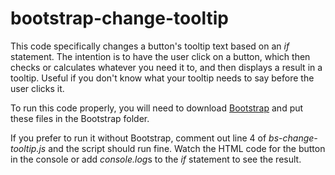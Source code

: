 # bootstrap-change-tooltip

This code specifically changes a button's tooltip text based on an *if* statement. The intention is to have the user click on a button, which then checks or calculates whatever you need it to, and then displays a result in a tooltip. Useful if you don't know what your tooltip needs to say before the user clicks it.

To run this code properly, you will need to download [Bootstrap](http://getbootstrap.com/) and put these files in the Bootstrap folder.

If you prefer to run it without Bootstrap, comment out line 4 of *bs-change-tooltip.js* and the script should run fine. Watch the HTML code for the button in the console or add *console.log*s to the *if* statement to see the result.

